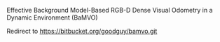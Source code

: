 Effective Background Model-Based RGB-D Dense Visual Odometry in a Dynamic Environment (BaMVO)

Redirect to https://bitbucket.org/goodguy/bamvo.git
